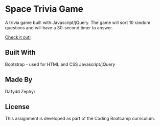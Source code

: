 # Space Trivia Game
A trivia game built with Javascript/jQuery. The game will sort 10 random questions and will have a 30-second timer to answer.

[Check it out!](https://helloimdavidhaha.github.io/TriviaGame/)

## Built With
Bootstrap - used for HTML and CSS
Javascript/jQuery

## Made By
Dafydd Zephyr
## License
This assignment is developed as part of the Coding Bootcamp curriculum.
